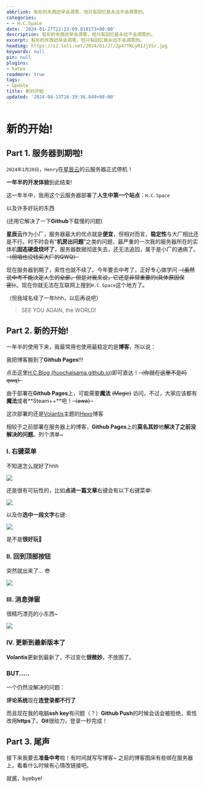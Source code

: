 ```yaml
---
abbrlink: 有形的东西迟早会凋零，但只有回忆是永远不会凋零的。
categories:
- - H.C.Space
date: '2024-01-27T22:23:09.810173+08:00'
description: 有形的东西迟早会凋零，但只有回忆是永远不会凋零的。
excerpt: 有形的东西迟早会凋零，但只有回忆是永远不会凋零的。
headimg: https://s2.loli.net/2024/01/27/Zp47TKLyR1JjVSr.jpg
keywords: null
pin: null
plugins:
- katex
readmore: true
tags:
- Update
title: 新的开始
updated: '2024-04-13T16:39:36.849+08:00'
---
```

# 新的开始!

## Part 1. 服务器到期啦!

`2024年1月20日`，`Henry`在[星辰云](https://starxn.com/)的云服务器正式停机！

**一年半的开发体验**到此结束!

这一年半中，我用这个云服务器部署了**人生中第一个站点**：`H.C.Space`

以及许多好玩的东西

(还用它解决了一下**Github**下载慢的问题)

**星辰云**作为小厂，服务器最大的优点就是**便宜**，但相对而言，**稳定性**与大厂相比还是不行。时不时会有“**机房出问题**”之类的问题，最严重的一次我的服务器所在的实体机**固态硬盘烧坏了**，服务器数据彻底失去，还无法追回，属于是小厂的通病了。~~（但咱也没钱买大厂的QWQ）~~

现在服务器到期了，索性也就不续了。今年要去中考了，正好专心做学问 ~~（虽然说中考不能决定人生的全部，但是对我来说，它还是非常重要的(具体原因保密)）~~。现在你就无法在互联网上搜到`H.C.Space`这个地方了。

（但我域名续了一年hhh，以后再说吧）

> SEE YOU AGAIN, the WORLD!

## Part 2. 新的开始!

一年半的使用下来，我最常用也使用最稳定的是**博客**，所以说：

我把博客搬到了**Github Pages**!!!

点击这里[H.C.Blog (huochaisama.github.io)](https://huochaisama.github.io/)即可直达！~~（你就在这里不是吗qwq）~~

由于部署在**Github Pages**上，可能需要**魔法** ~~(Magic)~~ 访问，不过，大家应该都有**魔法**或者**Steam++**吧！~~（awa）~~

这次部署的还是[Volantis](https://volantis.js.org/)主题的[Hexo](https://hexo.io/zh-cn/index.html)博客

相较于之前部署在服务器上的博客，**Github Pages**上的**莫名其妙**地**解决了之前没解决的问题**。列个清单~

### Ⅰ. 右键菜单

不知道怎么就好了hhh

![](https://s2.loli.net/2024/01/27/7LYFzIoZxq5mnkB.png)

还是很有可玩性的，比如**点进一篇文章**右键会有以下右键菜单:

![](https://s2.loli.net/2024/01/27/D3dxQCkPXRYzlHm.png)

以及你**选中一段文字**右键:

![](https://s2.loli.net/2024/01/27/zXUqtMQNw5fxaJr.png)

是不是**很好玩**🙂

### Ⅱ. 回到顶部按钮

突然就出来了... 😎

![](https://s2.loli.net/2024/01/27/JSLNWdQagDZxmYw.png)

### Ⅲ. 消息弹窗

很精巧漂亮的小东西~

![](https://s2.loli.net/2024/01/27/QPUayOBIlrDY6ox.png)

### Ⅳ. 更新到最新版本了

**Volantis**更新到最新了，不过变化**很微妙**，不放图了。

### BUT.....

一个仍然没解决的问题：

**评论系统**现在**连登录都不行了**

而且现在我的电脑**ssh key**有问题（？）**Github Push**的时候会话会被拒绝，索性改用**https**了。**Git**很给力，登录一秒完成！

## Part 3. 尾声

接下来我要去**准备中考**啦！有时间就写写博客~ 之前的博客图床有些绑在服务器上，看看什么时候有心情改链接吧。

就酱，byebye!
